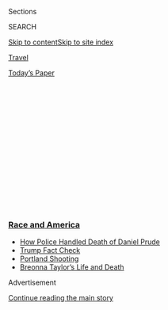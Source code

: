 <div id="app">

<div>

<div>

<div>

<div class="NYTAppHideMasthead css-1q2w90k e1suatyy0">

<div class="section css-ui9rw0 e1suatyy2">

<div class="css-eph4ug er09x8g0">

<div class="css-6n7j50">

</div>

<span class="css-1dv1kvn">Sections</span>

<div class="css-10488qs">

<span class="css-1dv1kvn">SEARCH</span>

</div>

[Skip to content](#site-content)[Skip to site
index](#site-index)

</div>

<div id="masthead-section-label" class="css-1wr3we4 eaxe0e00">

[Travel](https://www.nytimes3xbfgragh.onion/section/travel)

</div>

<div class="css-10698na e1huz5gh0">

</div>

</div>

<div id="masthead-bar-one" class="section hasLinks css-15hmgas e1csuq9d3">

<div class="css-uqyvli e1csuq9d0">

</div>

<div class="css-1uqjmks e1csuq9d1">

</div>

<div class="css-9e9ivx">

[](https://myaccount.nytimes3xbfgragh.onion/auth/login?response_type=cookie&client_id=vi)

</div>

<div class="css-1bvtpon e1csuq9d2">

[Today’s
Paper](https://www.nytimes3xbfgragh.onion/section/todayspaper)

</div>

</div>

</div>

</div>

<div data-aria-hidden="false">

<div id="site-content" data-role="main">

<div>

<div class="css-1aor85t" style="opacity:0.000000001;z-index:-1;visibility:hidden">

<div class="css-1hqnpie">

<div class="css-epjblv">

<span class="css-17xtcya">[Travel](/section/travel)</span><span class="css-x15j1o">|</span><span class="css-fwqvlz">Charleston
Tourism Is Built on Southern Charm. Locals Say It’s Time to
Change.</span>

</div>

<div class="css-k008qs">

<div class="css-1iwv8en">

<span class="css-18z7m18"></span>

<div>

</div>

</div>

<span class="css-1n6z4y">https://nyti.ms/2XUTDmp</span>

<div class="css-1705lsu">

<div class="css-4xjgmj">

<div class="css-4skfbu" data-role="toolbar" data-aria-label="Social Media Share buttons, Save button, and Comments Panel with current comment count" data-testid="share-tools">

  - 
  - 
  - 
  - 
    
    <div class="css-6n7j50">
    
    </div>

  - 
  - 

</div>

</div>

</div>

</div>

</div>

</div>

<div class="css-13pd83m">

<div class="css-l9svim">

### [<span class="css-pa1jbp"><span class="css-1rxm0ex">Race and</span><span class="css-1rxm0ex"> America</span></span>](https://www.nytimes3xbfgragh.onion/news-event/george-floyd-protests-minneapolis-new-york-los-angeles?name=styln-george-floyd&region=TOP_BANNER&block=storyline_menu_recirc&action=click&pgtype=Article&impression_id=99e870a0-f1c5-11ea-b574-81c26c4f5aee&variant=undefined)

  - <span class="css-ousu42">[How Police Handled Death of Daniel
    Prude](https://www.nytimes3xbfgragh.onion/2020/09/04/nyregion/rochester-police-daniel-prude.html?name=styln-george-floyd&region=TOP_BANNER&block=storyline_menu_recirc&action=click&pgtype=Article&impression_id=99e870a1-f1c5-11ea-b574-81c26c4f5aee&variant=undefined)</span>
  - <span class="css-ousu42">[Trump Fact
    Check](https://www.nytimes3xbfgragh.onion/2020/09/01/us/politics/trump-fact-check-protests.html?name=styln-george-floyd&region=TOP_BANNER&block=storyline_menu_recirc&action=click&pgtype=Article&impression_id=99e897b0-f1c5-11ea-b574-81c26c4f5aee&variant=undefined)</span>
  - <span class="css-ousu42">[Portland
    Shooting](https://www.nytimes3xbfgragh.onion/2020/08/30/us/portland-shooting-explained.html?name=styln-george-floyd&region=TOP_BANNER&block=storyline_menu_recirc&action=click&pgtype=Article&impression_id=99e897b1-f1c5-11ea-b574-81c26c4f5aee&variant=undefined)</span>
  - <span class="css-ousu42">[Breonna Taylor’s Life and
    Death](https://www.nytimes3xbfgragh.onion/2020/08/30/us/breonna-taylor-police-killing.html?name=styln-george-floyd&region=TOP_BANNER&block=storyline_menu_recirc&action=click&pgtype=Article&impression_id=99e897b2-f1c5-11ea-b574-81c26c4f5aee&variant=undefined)</span>

</div>

</div>

<div id="top-wrapper" class="css-1sy8kpn">

<div id="top-slug" class="css-l9onyx">

Advertisement

</div>

[Continue reading the main
story](#after-top)

<div class="ad top-wrapper" style="text-align:center;height:100%;display:block;min-height:250px">

<div id="top" class="place-ad" data-position="top" data-size-key="top">

</div>

</div>

<div id="after-top">

</div>

</div>

<div>

<div id="sponsor-wrapper" class="css-1hyfx7x">

<div id="sponsor-slug" class="css-19vbshk">

Supported by

</div>

[Continue reading the main
story](#after-sponsor)

<div id="sponsor" class="ad sponsor-wrapper" style="text-align:center;height:100%;display:block">

</div>

<div id="after-sponsor">

</div>

</div>

<div class="css-186x18t">

</div>

<div class="css-1vkm6nb ehdk2mb0">

# Charleston Tourism Is Built on Southern Charm. Locals Say It’s Time to Change.

</div>

A powerful visitors’ bureau has pushed the South Carolina city to the
top of “best” lists by selling gentility. Critics say that has come at
the expense of history and the city’s Black population.

<div class="css-79elbk" data-testid="photoviewer-wrapper">

<div class="css-z3e15g" data-testid="photoviewer-wrapper-hidden">

</div>

<div class="css-1a48zt4 ehw59r15" data-testid="photoviewer-children">

![<span class="css-16f3y1r e13ogyst0" data-aria-hidden="true">Businesses
along King Street in Charleston, S.C., were damaged during a Black Lives
Matter protest, but the local visitors' bureau told members to post only
“uplifting and positive
content.”</span><span class="css-cnj6d5 e1z0qqy90" itemprop="copyrightHolder"><span class="css-1ly73wi e1tej78p0">Credit...</span><span><span>Hunter
McRae for The New York
Times</span></span></span>](https://static01.graylady3jvrrxbe.onion/images/2020/08/17/realestate/17charleston1/merlin_174752205_f5d16456-4aa9-404d-9db5-3c9cb52b34ba-articleLarge.jpg?quality=75&auto=webp&disable=upscale)

</div>

</div>

<div class="css-18e8msd">

<div class="css-pdw9fk epjyd6m0">

<div class="css-1txwxcy ey68jwv0" data-aria-hidden="true">

[![Tariro
Mzezewa](https://static01.graylady3jvrrxbe.onion/images/2018/08/24/opinion/tariro-headshot/tariro-headshot-thumbLarge-v2.png
"Tariro Mzezewa")](https://www.nytimes3xbfgragh.onion/by/tariro-mzezewa)[![Kim
Severson](https://static01.graylady3jvrrxbe.onion/images/2018/06/13/multimedia/author-kim-severson/author-kim-severson-thumbLarge.jpg
"Kim Severson")](https://www.nytimes3xbfgragh.onion/by/kim-severson)

</div>

<div class="css-1baulvz">

By [<span class="css-1baulvz" itemprop="name">Tariro
Mzezewa</span>](https://www.nytimes3xbfgragh.onion/by/tariro-mzezewa)
and [<span class="css-1baulvz last-byline" itemprop="name">Kim
Severson</span>](https://www.nytimes3xbfgragh.onion/by/kim-severson)

</div>

</div>

  - 
    
    <div class="css-ld3wwf e16638kd2">
    
    Aug. 12,
    2020
    
    </div>

  - 
    
    <div class="css-4xjgmj">
    
    <div class="css-d8bdto" data-role="toolbar" data-aria-label="Social Media Share buttons, Save button, and Comments Panel with current comment count" data-testid="share-tools">
    
      - 
      - 
      - 
      - 
        
        <div class="css-6n7j50">
        
        </div>
    
      - 
      - 
    
    </div>
    
    </div>

</div>

</div>

<div class="section meteredContent css-1r7ky0e" name="articleBody" itemprop="articleBody">

<div>

</div>

<div class="css-1fanzo5 StoryBodyCompanionColumn">

<div class="css-53u6y8">

The week that George Floyd was killed by Minneapolis police officers,
the Charleston, S.C., Convention & Visitors Bureau introduced a campaign
to assure tourists that despite the coronavirus pandemic, Charleston — a
city that has topped must-go travel lists for years — was ready to
welcome them back.

The program asked hotels and restaurants to take a “White Glove Pledge,”
which would assure guests a high level of commitment to hygiene. The
campaign’s logo was a white-gloved hand holding a tray. The unwitting
reference to the servitude of plantation life came at a moment when
Black Lives Matter protests were beginning to fill streets in cities
across the
nation.

<div class="css-79elbk" data-testid="photoviewer-wrapper">

<div class="css-z3e15g" data-testid="photoviewer-wrapper-hidden">

</div>

<div class="css-1a48zt4 ehw59r15" data-testid="photoviewer-children">

<div class="css-zgakxe erfvjey0">

<span class="css-1ly73wi e1tej78p0">Image</span>

<div class="css-zjzyr8">

<div data-testid="lazyimage-container" style="height:385.3777777777778px">

</div>

</div>

</div>

</div>

</div>

“The white glove pledge could not have been any less well-conceived,”
said[Steve
Palmer](https://www.nytimes3xbfgragh.onion/2019/10/31/dining/steve-palmer-restaurant-addiction.html),
the managing partner of the Charleston-based Indigo Road Hospitality
Group, which employs about 1,000 people in 20 restaurants and bars in
four Southern states and Washington, D.C.

</div>

</div>

<div class="css-1fanzo5 StoryBodyCompanionColumn">

<div class="css-53u6y8">

Days later, the Black Lives Matter protests reached Charleston and
turned violent. Nearly 125 buildings in the core of the city were
damaged.

The next morning, Helen Hill, the chief executive of the Charleston Area
Convention & Visitors Bureau, who has been marketing the city for more
than 30 years, sent an email to the bureau’s members, praising people
who emerged the next morning to clean up.

“They are sweeping and not weeping\!” she wrote, without acknowledging
the pain that had spurred the protests. “Please remind your staff who
handles social media to post only uplifting and positive content.
Remember our audience is bigger than local\!”

To many who make their living from the 7.4 million people who visit the
Charleston region every year, Ms. Hill’s response seemed tone deaf at
best and, at worst, laid bare what has for years been simmering just
below the surface of the city’s genteel antebellum image: the delicate
balance between the narrative promoted by the powerful visitors’ bureau
and the city’s history as the capital of the North American slave trade.
That balance could no longer hold.

The tension between the two story lines is not new. In recent years, the
mostly white leadership of the city and the tourism industry have worked
to highlight the region’s African-American heritage. The visitors’
bureau added a deeply reported section on Charleston’s African-American
history to its website. And after more than two decades of planning and
fund-raising, the city in 2022 will open the [International
African-American
Museum](https://www.nytimes3xbfgragh.onion/2018/03/28/arts/charleston-international-african-american-museum.html)on
Gadsden’s Wharf, which had been the first stop for as many as 100,000
Africans — an estimated 40 percent of the people captured and brought to
America to be sold into slavery.

</div>

</div>

<div class="css-1fanzo5 StoryBodyCompanionColumn">

<div class="css-53u6y8">

But as cultural institutions across the country take a more cleareyed
look at interpreting history in the wake of the Black Lives Matter
movement, the push to change how Charleston tells its own story has
taken on a new urgency.

The bureau, with an annual budget of $18 million and the ability to help
direct [$8 billion in tourism
dollars](https://www.postandcourier.com/business/visitors-to-charleston-broke-records-again-exceeding-7-2-million-last-year/article_7e0c7d14-57b0-11e9-a912-671dd61d9f4a.html)to
specific businesses, is being asked to do more to tell a more realistic
tale and to support Black-owned business, many of which have been priced
out of the city as its tourism industry has grown.

“There has been a deliberate effort by very powerful industries and
organizations to sanitize and whitewash Charleston and show a ‘safe’ and
white and palatable Charleston,” said Mika Gadsden, founder of the
[Charleston Activist
Network](https://www.facebookcorewwwi.onion/CharlestonActivistNetwork/),
a media platform that focuses on Black and Gullah experiences.

She has become one of the most vocal critics of the C.V.B., as the
visitors' bureau is known, saying that its attempt to soften the city’s
history of enslavement with a big serving of genteel Southern charm has
worn thin, particularly during a painful moment for many of the people
who keep the tourism industry moving in Charleston.

</div>

</div>

<div class="css-79elbk" data-testid="photoviewer-wrapper">

<div class="css-z3e15g" data-testid="photoviewer-wrapper-hidden">

</div>

<div class="css-1a48zt4 ehw59r15" data-testid="photoviewer-children">

![<span class="css-16f3y1r e13ogyst0" data-aria-hidden="true">Mika
Gadsden has become one of the most vocal critics of the Charleston
Convention & Visitors
Bureau. </span><span class="css-cnj6d5 e1z0qqy90" itemprop="copyrightHolder"><span class="css-1ly73wi e1tej78p0">Credit...</span><span>Hunter
McRae for The New York
Times</span></span>](https://static01.graylady3jvrrxbe.onion/images/2020/08/17/realestate/17charleston2/merlin_174752520_5dcdc94f-b751-4220-bc43-c517d3c9bc71-articleLarge.jpg?quality=75&auto=webp&disable=upscale)

</div>

</div>

<div class="css-1fanzo5 StoryBodyCompanionColumn">

<div class="css-53u6y8">

Ms. Hill, who has worked for the C.V.B. for almost 34 years and has seen
the city become a popular tourist destination, said that her cheery
email after the protests was not unlike what she sends out after a
hurricane. The idea was to show the can-do spirit of the city in the
face of disaster. It was misconstrued to make it seem like she and the
C.V.B. don’t care about racial justice, she said.

The agency has been working to leave the “magnolias and moonlight”
Charleston narrative behind for 15 years, Ms. Hill said. The effort
became more urgent after nine Black people [were
murdered](https://www.nytimes3xbfgragh.onion/2015/06/18/us/church-attacked-in-charleston-south-carolina.html)
by a white supremacist at Mother Emanuel AME Church five years ago.

</div>

</div>

<div class="css-1fanzo5 StoryBodyCompanionColumn">

<div class="css-53u6y8">

The agency worked to promote and educate tourists about the city’s
history of slavery, so much so that it has been criticized for
capitalizing on Black people’s pain, she said. Finding the right balance
is challenging, with criticism coming from people who think it isn’t
focusing enough on the Black experience and those who think it’s
overcorrecting, she said.

Still, she said, the C.V.B. can do more.

“We’ve learned through this period of time that we have to do a better
job of getting the story out to the people that are in Charleston about
what we are doing,” Ms. Hill said. “We realize we’ve got to let our
locals know what we’re doing, especially, especially around this issue.”

</div>

</div>

<div>

</div>

<div class="css-1fanzo5 StoryBodyCompanionColumn">

<div class="css-53u6y8">

The C.V.B. has previously been called out for having few Black members,
a criticism Ms. Hill has responded to by saying that the agency has 31
Black-owned businesses as members out of more than 800.

The agency’s budget comes from three sources: Charleston’s share of a
state accommodations tax, a state grant that matches industry
contributions and contributions from businesses, which pay $700 a year
to be part of the C.V.B. For the past two years, Black business owners
have been allowed to join for $300.

Kwadjo Campbell, president of JC & Associates, a firm that works on
development for African-Americans in Charleston, and K.J. Kearney, the
founder of [Black Food Fridays,](https://www.blackfoodfridays.com/) an
online campaign that encourages people to patronize Black-owned
restaurants on Fridays, said that the C.V.B. hasn’t done enough to
connect with Black Charlestonians.

“We haven’t seen a change in dollars going to Black businesses,” Mr.
Campbell said. “We haven’t seen dollars come through from the C.V.B. The
way this will work is if there are real partnerships and conversations.
Helen’s got to listen to Black people in this sector. She has got to
share the wealth.”

</div>

</div>

<div class="css-1fanzo5 StoryBodyCompanionColumn">

<div class="css-53u6y8">

Being part of the C.V.B. helps businesses connect more with large tour
groups. Members are promoted on the [Explore Charleston
website](https://www.charlestoncvb.com/) and in social media channels.
When tourists inquire about things to do in the city or where to eat,
they are directed to C.V.B. members. The C.V.B. spends a third of its
budget advertising in magazines like Condé Nast Traveler, which has
named Charleston as its No. 1 destination in the United States for nine
consecutive years.

“The C.V.B. has such power and influence and not just locally,” said
Allyson Sutton, a co-owner of Sightsee Shop, a store and coffee bar in
the Elliotborough neighborhood in downtown Charleston. She and her
husband, who are both white, [recently
resigned](https://www.charlestoncitypaper.com/charleston/why-our-business-resigned-from-the-charleston-visitors-bureau/Content?oid=31714396)from
the C.V.B. in protest.

“For this organization to have a $20 million operating budget, a huge
social media following and a website they invest a lot of money into,
and for the bulk of that content to whitewash history, not promote the
incredible Black culture we have now and to not at the very least use
its platforms to say ‘Black Lives Matter’ is incredibly disappointing,”
Ms. Sutton
said.

</div>

</div>

<div class="css-79elbk" data-testid="photoviewer-wrapper">

<div class="css-z3e15g" data-testid="photoviewer-wrapper-hidden">

</div>

<div class="css-1a48zt4 ehw59r15" data-testid="photoviewer-children">

<div class="css-1xdhyk6 erfvjey0">

<span class="css-1ly73wi e1tej78p0">Image</span>

<div class="css-zjzyr8">

<div data-testid="lazyimage-container" style="height:257.77777777777777px">

</div>

</div>

</div>

<span class="css-16f3y1r e13ogyst0" data-aria-hidden="true">Olivia
Williams gives tours of the McLeod Plantation that focus on enslaved
women. </span><span class="css-cnj6d5 e1z0qqy90" itemprop="copyrightHolder"><span class="css-1ly73wi e1tej78p0">Credit...</span><span>Hunter
McRae for The New York Times</span></span>

</div>

</div>

<div class="css-1fanzo5 StoryBodyCompanionColumn">

<div class="css-53u6y8">

## Plantations and tours

One point of frustration is the agency’s [promotion of plantation
weddings](https://www.charlestonweddingguide.com/weddingplanner/venues~153/plantations-parks~772/)
on its website, where people can take a quiz that matches them with a
venue.

Getting married on the grounds of a plantation has long been sold as a
romantic experience. But critics say that celebrating on plantation
grounds where Black people were tortured, killed and, in many cases,
buried, dishonors their history.

Olivia Williams is a historical interpreter at [McLeod
Plantation,](https://www.ccprc.com/1447/McLeod-Plantation-Historic-Site)
whose tours focus on the quarters where enslaved people lived rather
than the grand home that belonged to the white family. Ms. Williams’s
tours focus specifically on enslaved women.

</div>

</div>

<div class="css-1fanzo5 StoryBodyCompanionColumn">

<div class="css-53u6y8">

“I’m able to make connections between the history of these women and
treatment of Black women and how that treatment hasn’t changed,
especially in the wake of Breonna Taylor and the treatment of Black
trans women that we hear about,” she said.

She said both the C.V.B. and other historic sites could take a cue from
McLeod and tell the stories of the enslaved more accurately, making
Black experiences more central.

“The narrative many plantations have been telling, that the city has
been telling, is a simple one,” she said. “It’s not easy transitioning
from this one narrative that seems to have worked in bringing people
here to a difficult one, but it has to happen.”

McLeod stopped allowing people to book weddings on its property in 2019
(weddings that were already scheduled for future dates will still take
place). In December, the Knot Worldwide, one of the biggest [online
wedding-planning
platforms](https://www.buzzfeednews.com/article/elisabethdonnelly/zola-the-knot-weddings-millennials)
in the United States, and Pinterest, the image sharing site, said they
would no longer promote images that romanticize plantations.

Ms. Hill said that many plantations tell the story of slavery well and
shouldn’t be excluded from the C.V.B. site.

“There’s this whole thought that somehow you shouldn’t have celebratory
things happening at this beautiful outdoor venue,” she said. “We just
feel really strongly that we want to support our attractions because
they have worked so hard, and if they decide that they want to use their
special facility for weddings, we’re going to support them.”

Stephanie Burt, a travel writer and host of [The Southern Fork
podcast,](https://www.thesouthernfork.com/) has been one of a growing
chorus of people lobbying for changes at the visitors’ bureau. In its
drive to market Charleston, the agency has smothered the city’s history,
she said.

</div>

</div>

<div class="css-1fanzo5 StoryBodyCompanionColumn">

<div class="css-53u6y8">

“The focus is tourism at any cost and it doesn’t matter if we are
drowning in Covid or are telling the wrong story about slavery,” she
said. “The tourism industry is decimating African-American communities
and flattening nuance and
narrative.”

</div>

</div>

<div class="css-79elbk" data-testid="photoviewer-wrapper">

<div class="css-z3e15g" data-testid="photoviewer-wrapper-hidden">

</div>

<div class="css-1a48zt4 ehw59r15" data-testid="photoviewer-children">

<div class="css-1xdhyk6 erfvjey0">

<span class="css-1ly73wi e1tej78p0">Image</span>

<div class="css-zjzyr8">

<div data-testid="lazyimage-container" style="height:195.26666666666668px">

</div>

</div>

</div>

<span class="css-16f3y1r e13ogyst0" data-aria-hidden="true">The
visitor’s bureau website offers a quiz that matches brides and grooms
with venues that include plantations. One writer took the quiz and was
directed to Boone Hall
Plantation. </span><span class="css-cnj6d5 e1z0qqy90" itemprop="copyrightHolder"><span class="css-1ly73wi e1tej78p0">Credit...</span><span>The
New York Times</span></span>

</div>

</div>

<div class="css-1fanzo5 StoryBodyCompanionColumn">

<div class="css-53u6y8">

Indeed, the influx of expensive hotels and tourist shops has driven up
the cost of living in Charleston and sent the working class — many of
whom are African-American — to less expensive parts of the region.

Since the 1980s, the racial makeup of Charleston has flipped. Once, two
out of every three residents was Black. Now, the city is about 72
percent white.

“Charleston’s viability has come at the expense of Black folks,” Ms.
Gadsden said.

In recent years, the C.V.B. has been unpopular among locals who believe
that it is pushing for tourism at any cost. There have been
yearslong[battles](https://www.postandcourier.com/news/an-old-debate-over-cruise-ships-churns-as-a-new-ship-calls-charleston-harbor-home/article_013274d2-7674-11e9-b1c8-7b88d7ccc5c7.html)
over allowing large cruise ships to dock in the city, complaints about
constant bachelorette and bachelor parties and pushback against the
opening of new hotels in residential areas.

## Food’s role

Restaurants have played a major part in making Charleston a destination
city. The modern Southern food movement, which blew up the cornpone
national perception of Southern eating popularized by cooks like Paula
Deen, and made stars out of the region’s restaurants, was built in large
part in the kitchens of Charleston restaurants like
[Husk](https://www.nytimes3xbfgragh.onion/2011/02/09/dining/09notebook.html),
[FIG](https://carolinas.eater.com/2018/11/13/18091704/berthas-and-fig-38-essential-restaurants)
and [Rodney Scott’s
BBQ](https://www.charlotteobserver.com/living/food-drink/article210780499.html).

While some in the city’s food community worked to better tell the
narrative of the region’s Gullah Geechee food traditions and support
Black chefs, many restaurant owners paid their dues to the visitors’
bureau and didn’t question how the city was being promoted, Mr. Palmer,
of Indigo Road Hospitality, and others in the industry said.

</div>

</div>

<div class="css-1fanzo5 StoryBodyCompanionColumn">

<div class="css-53u6y8">

The latest push for social justice and the Black Lives Matter movement
shifted the tone. The Charleston Wine + Food Festival, which works with
the visitors’ bureau and last year attracted nearly 12,000 travelers and
national television coverage,
[announced](https://www.instagram.com/p/CBgMUP-D_34/) in June it would
no longer host events at plantations. In addition, unless the city
removed from Marion Square a 12-foot-tall bronze statue of John C.
Calhoun, a former U.S. vice president who was one of the 19th century’s
most prominent defenders of slavery, the festival would no longer stage
its events there.

(Pressure had been mounting for the statue’s removal for years, and the
city [took it
down](https://www.cnn.com/2020/06/24/us/charleston-statue-removal-calhoun-trnd/index.html)
on June 24. The food festival organizers recently announced they would
not hold the 2021 festival, usually scheduled for March, citing the
pandemic.)

</div>

</div>

<div class="css-79elbk" data-testid="photoviewer-wrapper">

<div class="css-z3e15g" data-testid="photoviewer-wrapper-hidden">

</div>

<div class="css-1a48zt4 ehw59r15" data-testid="photoviewer-children">

<div class="css-1xdhyk6 erfvjey0">

<span class="css-1ly73wi e1tej78p0">Image</span>

<div class="css-zjzyr8">

<div data-testid="lazyimage-container" style="height:580px">

</div>

</div>

</div>

<span class="css-16f3y1r e13ogyst0" data-aria-hidden="true">The statue
of John C. Calhoun, a prominent defender of slavery, was recently taken
down from its perch above Charleston’s Marion
Square.</span><span class="css-cnj6d5 e1z0qqy90" itemprop="copyrightHolder"><span class="css-1ly73wi e1tej78p0">Credit...</span><span>Hunter
McRae for The New York Times</span></span>

</div>

</div>

<div class="css-1fanzo5 StoryBodyCompanionColumn">

<div class="css-53u6y8">

Festival organizers took criticism from people who thought politics were
outside the event’s purview, and others who [called the move
performative](https://www.postandcourier.com/blog/raskin_around/charleston-wine-food-festival-blasted-by-activists-for-taking-easiest-stance-on-racism/article_cc7bdd44-b017-11ea-9cd1-230f31744846.html)
and argued that the organizers should do a better job in the way they
treat people of color they ask to participate, both as volunteers at the
festival and as guest cooks and winemakers.

Gillian Zettler, the executive director of the festival, said the
nonprofit organization had since last fall been examining issues of
diversity and inclusion, including diving deeper into the history of
venues it selects for the festival, creating a more diverse board and
developing deeper relationships with South Carolina’s Black hospitality
professionals who have been historically underrepresented at the event.

The organization also has pledged to make the festival more accessible
to African Americans and other people of color.

B.J. Dennis, a chef whose ancestors come from a Gullah Geechee community
in Wando, outside Charleston, has worked with the festival to curate
events that more accurately explore the Gullah Geechee food traditions
developed by West Africans who were enslaved along the southeastern
Atlantic coast.

</div>

</div>

<div class="css-1fanzo5 StoryBodyCompanionColumn">

<div class="css-53u6y8">

He has long been an advocate for telling a more complete story about
Charleston, and says he [has
watched](https://www.nytimes3xbfgragh.onion/2019/05/07/dining/charleston-restaurants.html)
with a heavy heart as many Black-owned restaurants have been priced out
of the core of the city. But he remains skeptical that Charleston is
really ready to tell its truth.

“I think people are more aware and have been put on notice with the
movement,” he said, “but as far as change, people got to want to
change.”

“To get the plantation narrative to move from the ‘Gone With the Wind’
narrative to telling the true story of plantations, which is really the
story of concentration camps, is not going to come easy,” he said. “But
for every two of your blue-blooded faithful customers you may lose by
telling the truth, you may gain 10 to 20 followers who will want to hear
the real story.”

***Follow New York Times Travel***
*on*[*Instagram*](https://www.instagram.com/nytimestravel/)*,*[*Twitter*](https://twitter.com/nytimestravel)
*and*[*Facebook*](https://www.facebookcorewwwi.onion/nytimestravel/)*.
And*[*sign up for our weekly Travel Dispatch
newsletter*](https://www.nytimes3xbfgragh.onion/newsletters/traveldispatch)
*to receive expert tips on traveling smarter and inspiration for your
next vacation. Dreaming up a future getaway or just armchair traveling?
Check out our*[*52 Places
list*](https://www.nytimes3xbfgragh.onion/interactive/2020/travel/places-to-visit.html)*.*

</div>

</div>

</div>

<div>

</div>

<div>

</div>

<div>

</div>

<div>

<div id="bottom-wrapper" class="css-1ede5it">

<div id="bottom-slug" class="css-l9onyx">

Advertisement

</div>

[Continue reading the main
story](#after-bottom)

<div id="bottom" class="ad bottom-wrapper" style="text-align:center;height:100%;display:block;min-height:90px">

</div>

<div id="after-bottom">

</div>

</div>

</div>

</div>

</div>

## Site Index

<div>

</div>

## Site Information Navigation

  - [© <span>2020</span> <span>The New York Times
    Company</span>](https://help.nytimes3xbfgragh.onion/hc/en-us/articles/115014792127-Copyright-notice)

<!-- end list -->

  - [NYTCo](https://www.nytco.com/)
  - [Contact
    Us](https://help.nytimes3xbfgragh.onion/hc/en-us/articles/115015385887-Contact-Us)
  - [Work with us](https://www.nytco.com/careers/)
  - [Advertise](https://nytmediakit.com/)
  - [T Brand Studio](http://www.tbrandstudio.com/)
  - [Your Ad
    Choices](https://www.nytimes3xbfgragh.onion/privacy/cookie-policy#how-do-i-manage-trackers)
  - [Privacy](https://www.nytimes3xbfgragh.onion/privacy)
  - [Terms of
    Service](https://help.nytimes3xbfgragh.onion/hc/en-us/articles/115014893428-Terms-of-service)
  - [Terms of
    Sale](https://help.nytimes3xbfgragh.onion/hc/en-us/articles/115014893968-Terms-of-sale)
  - [Site
    Map](https://spiderbites.nytimes3xbfgragh.onion)
  - [Help](https://help.nytimes3xbfgragh.onion/hc/en-us)
  - [Subscriptions](https://www.nytimes3xbfgragh.onion/subscription?campaignId=37WXW)

</div>

</div>

</div>

</div>
